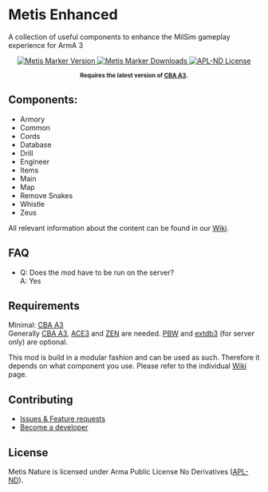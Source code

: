 
# Metis Enhanced
A collection of useful components to enhance the MilSim gameplay experience for ArmA 3

<p align="center">
    <a href="https://github.com/Metis-Team/mts_enhanced/releases/latest">
        <img src="https://img.shields.io/badge/Version-1.3.0-blue.svg?style=flat-square" alt="Metis Marker Version">
    </a>
    <a href="https://github.com/Metis-Team/mts_enhanced/releases/latest">
        <img src="https://img.shields.io/github/downloads/Metis-Team/mts_enhanced/total.svg?style=flat-square&label=Downloads" alt="Metis Marker Downloads">
    </a>
    <a href="https://github.com/Metis-Team/mts_enhanced/blob/master/LICENSE">
        <img src="https://img.shields.io/badge/License-APL--ND-red.svg?style=flat-square" alt="APL-ND License">
    </a>
</p>

<p align="center">
    <sup><strong>Requires the latest version of <a href="https://github.com/CBATeam/CBA_A3/releases/latest">CBA A3</a>.</sup></strong>
</p>


## Components:
- Armory
- Common
- Cords
- Database
- Drill
- Engineer
- Items
- Main
- Map
- Remove Snakes
- Whistle
- Zeus

All relevant information about the content can be found in our [Wiki](https://github.com/Metis-Team/mts_enhanced/wiki).

## FAQ
- Q: Does the mod have to be run on the server?  
 A: Yes

## Requirements
Minimal: [CBA A3](https://github.com/CBATeam/CBA_A3/releases/latest)  
Generally [CBA A3](https://github.com/CBATeam/CBA_A3/releases/latest), [ACE3](https://github.com/acemod/ACE3/releases/latest) and [ZEN](https://github.com/zen-mod/ZEN/releases/latest) are needed. [PBW](https://steamcommunity.com/sharedfiles/filedetails/?id=835394852) and [extdb3](https://github.com/SteezCram/extDB3/releases/latest) (for server only) are optional.

This mod is build in a modular fashion and can be used as such. Therefore it depends on what component you use. Please refer to the individual [Wiki](https://github.com/Metis-Team/mts_enhanced/wiki) page.

## Contributing
- [Issues & Feature requests](https://github.com/Metis-Team/mts_enhanced/issues)
- [Become a developer](https://github.com/Metis-Team/mts_enhanced/wiki/For-developers)

## License
Metis Nature is licensed under Arma Public License No Derivatives ([APL-ND](https://github.com/Metis-Team/mts_nature/blob/master/LICENSE)).

